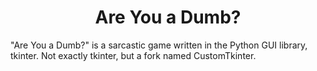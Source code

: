 ﻿<h1 align="center">
    <b>Are You a Dumb?</b>
</h1>
"Are You a Dumb?" is a sarcastic game written in the Python GUI library, tkinter. Not exactly tkinter, but a fork named CustomTkinter.